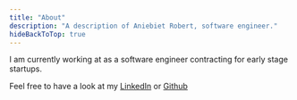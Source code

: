 ```yaml
---
title: "About"
description: "A description of Aniebiet Robert, software engineer."
hideBackToTop: true
---
```


I am currently working at as a software engineer contracting for early stage startups.

Feel free to have a look at my 
[LinkedIn](https://www.linkedin.com/in/aniebiet-udoh-9417b0133/) 
or [Github](https://github.com/aniebietudoh)